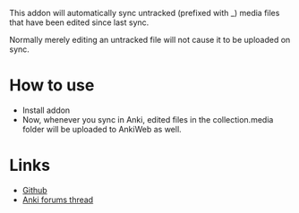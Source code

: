 This addon will automatically sync untracked (prefixed with _) media files that have been edited since last sync.

Normally merely editing an untracked file will not cause it to be uploaded on sync.

# How to use

- Install addon
- Now, whenever you sync in Anki, edited files in the collection.media folder will be uploaded to AnkiWeb as well.

# Links

- [Github](https://github.com/jhhr/anki_untracked_media_syncer)
- [Anki forums thread](https://forums.ankiweb.net/t/untracked-media-auto-syncer/54293)
